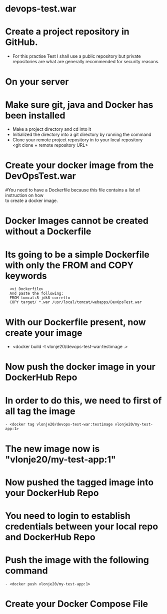 # devops-test.war
# Create a project repository in GitHub.
- For this practise Test I shall use a public repository but private repositories are 
  what are generally recommended for security reasons.

# On your server  
# Make sure git, java and Docker has been installed 
- Make a project directory and cd into it 
- Initialized the directory into a git directory by running the <git init> command 
- Clone your remote project repository in to your local repository  
  <git clone + remote repository URL> 

# Create your docker image from the DevOpsTest.war 
  #You need to have a Dockerfile because this file contains a list of instruction on how  
   to create a docker image. 
  # Docker Images cannot be created without a Dockerfile 
  # Its going to be a simple Dockerfile with only the FROM and COPY keywords
      <vi Dockerfile>
      And paste the following:  
      FROM tomcat:8-jdk8-corretto 
      COPY target/ *.war /usr/local/tomcat/webapps/DevOpsTest.war

# With our Dockerfile present, now create your image 
- <docker build -t vlonje20/devops-test-war:testimage .>

# Now push the docker image in your DockerHub Repo 
  # In order to do this, we need to first of all tag the image 
    - <docker tag vlonje20/devops-test-war:testimage vlonje20/my-test-app:1> 
  # The new image now is "vlonje20/my-test-app:1" 

# Now pushed the tagged image into your DockerHub Repo 
# You need to login to establish credentials between your local repo and DockerHub Repo 
  # Push the image with the following command  
    - <docker push vlonje20/my-test-app:1> 

# Create your Docker Compose File 

